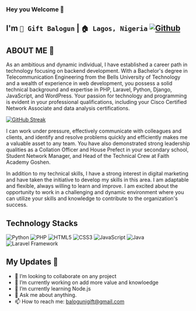 ### Hey you Welcome 👋
## I'm `👦 Gift Balogun` |  `🏠 Lagos, Nigeria` [![Github](https://img.shields.io/github/followers/giftbalogun?label=Follow&style=social)](https://github.com/giftbalogun)&nbsp;


## ABOUT ME 👋 

As an ambitious and dynamic individual, I have established a career path in technology focusing on backend development. With a Bachelor's degree in Telecommunication Engineering from the Bells University of Technology and a wealth of experience in web development, you possess a solid technical background and expertise in PHP, Laravel, Python, Django, JavaScript, and WordPress. Your passion for technology and programming is evident in your professional qualifications, including your Cisco Certified Network Associate and data analysis certifications.

[![GitHub Streak](https://streak-stats.demolab.com?user=giftbalogun&theme=cobalt&border_radius=4.9)](https://git.io/streak-stats)

I can work under pressure, effectively communicate with colleagues and clients, and identify and resolve problems quickly and efficiently makes me a valuable asset to any team. You have also demonstrated strong leadership qualities as a Collation Officer and House Prefect in your secondary school, Student Network Manager, and Head of the Technical Crew at Faith Academy Goshen.

In addition to my technical skills, I have a strong interest in digital marketing and have taken the initiative to develop my skills in this area. I am adaptable and flexible, always willing to learn and improve. I am excited about the opportunity to work in a challenging and dynamic environment where you can utilize your skills and knowledge to contribute to the organization's success.


## Technology Stacks

![Python](https://img.shields.io/badge/-Python-%233776AB?style=flat-square&logo=Python&logoColor=ffffff)
![PHP](https://img.shields.io/badge/-PHP-%233776AB?style=flat-square&logo=PHP&logoColor=ffffff)
![HTML5](https://img.shields.io/badge/-HTML5-%23E44D27?style=flat-square&logo=html5&logoColor=ffffff)
![CSS3](https://img.shields.io/badge/-CSS3-%231572B6?style=flat-square&logo=css3)
![JavaScript](https://img.shields.io/badge/-JavaScript-%23F7DF1C?style=flat-square&logo=javascript&logoColor=000000&labelColor=%23F7DF1C&color=%23FFCE5A)
![Java](https://img.shields.io/badge/-Java-%23007396?style=flat-square&logo=Java)
![Laravel Framework](https://img.shields.io/badge/-Laravel-%233776AB?style=flat-square&logo=Laravel&logoColor=ffffff)


## My Updates 👋 

- 👯 I’m looking to collaborate on any project
- 🔭 I’m currently working on add more value and knowloedge
- 🌱 I’m currently learning Node.js
- 💬 Ask me about anything.
- 📫 How to reach me: balogunigift@gmail.com
